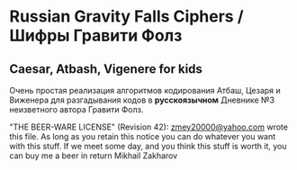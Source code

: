 # Russian Gravity Falls Ciphers / Шифры Гравити Фолз
## Caesar, Atbash, Vigenere for kids

Очень простая реализация алгоритмов кодирования Атбаш, Цезаря и Виженера для разгадывания кодов в **русскоязычном** Дневнике №3 неизветного автора Гравити Фолз.

"THE BEER-WARE LICENSE" (Revision 42):
zmey20000@yahoo.com wrote this file. As long as you retain this notice you
can do whatever you want with this stuff. If we meet some day, and you think
this stuff is worth it, you can buy me a beer in return Mikhail Zakharov
